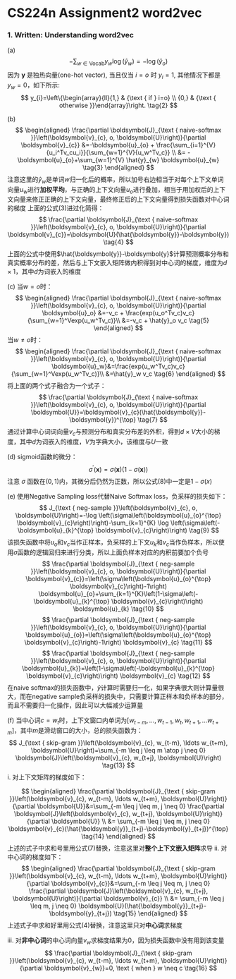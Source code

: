 <head>
    <script src="https://cdn.mathjax.org/mathjax/latest/MathJax.js?config=TeX-AMS-MML_HTMLorMML" type="text/javascript"></script>
    <script type="text/x-mathjax-config">
        MathJax.Hub.Config({
            tex2jax: {
            skipTags: ['script', 'noscript', 'style', 'textarea', 'pre'],
            inlineMath: [['$','$']]
            }
        });
    </script>
</head>

# CS224n Assignment2 word2vec

### 1. Written: Understanding word2vec

(a)
$$
-\sum_{w \in \text {Vocab}} y_{w} \log \left(\hat{y}_{w}\right)=-\log \left(\hat{y}_{o}\right) \tag{1}
$$
因为 $\boldsymbol{y}$ 是独热向量(one-hot vector), 当且仅当 $i=o$ 时 $y_i=1$, 其他情况下都是$y_w=0$，如下所示:
$$
y_{i}=\left\{\begin{array}{ll}{1,} & {\text { if } i=o} \\ {0,} & {\text { otherwise }}\end{array}\right. \tag{2}
$$

(b)
$$
\begin{aligned}
\frac{\partial \boldsymbol{J}_{\text { naive-softmax }}\left(\boldsymbol{v}_{c}, o, \boldsymbol{U}\right)}{\partial \boldsymbol{v}_{c}} &=-\boldsymbol{u}_{o} + \frac{\sum_{i=1}^{V}{u_i^Tv_cu_i}}{\sum_{w=1}^{V}{u_w^Tv_c}}
\\ &= -\boldsymbol{u}_{o}+\sum_{w=1}^{V} \hat{y}_{w} \boldsymbol{u}_{w} \tag{3}
\end{aligned}
$$
注意这里的$\hat{y}_{w}$是单词$w$归一化后的概率，所以加号右边相当于对每个上下文单词向量$u_w$进行**加权平均**，与正确的上下文向量$u_o$进行叠加，相当于用加权后的上下文向量来修正正确的上下文向量，最终修正后的上下文向量得到损失函数对中心词的梯度
上面的公式(3)进过化简得：
$$
\frac{\partial \boldsymbol{J}_{\text { naive-softmax }}\left(\boldsymbol{v}_{c}, o, \boldsymbol{U}\right)}{\partial \boldsymbol{v}_{c}}=\boldsymbol{U}(\hat{\boldsymbol{y}}-\boldsymbol{y}) \tag{4}
$$
上面的公式中使用$\hat{\boldsymbol{y}}-\boldsymbol{y}$计算预测概率分布和真实概率分布的差，然后与上下文嵌入矩阵做内积得到对中心词的梯度，维度为$d \times 1$，其中$d$为词嵌入的维度

(c)
当$w=o$时：
$$
\begin{aligned}
\frac{\partial \boldsymbol{J}_{\text { naive-softmax }}\left(\boldsymbol{v}_{c}, o, \boldsymbol{U}\right)}{\partial \boldsymbol{u}_o} &=-v_c + \frac{exp(u_o^Tv_c)v_c}{\sum_{w=1}^Vexp(u_w^Tv_c)}\\
&=-v_c + \hat{y}_o v_c \tag{5}
\end{aligned}
$$
当$w \neq o$时：
$$
\begin{aligned}
\frac{\partial \boldsymbol{J}_{\text { naive-softmax }}\left(\boldsymbol{v}_{c}, o, \boldsymbol{U}\right)}{\partial \boldsymbol{u}_w}&=\frac{exp(u_w^Tv_c)v_c}{\sum_{w=1}^Vexp(u_w^Tv_c)}\\
&=\hat{y}_w v_c \tag{6}
\end{aligned}
$$
将上面的两个式子融合为一个式子：
$$
\frac{\partial \boldsymbol{J}_{\text { naive-softmax }}\left(\boldsymbol{v}_{c}, o, \boldsymbol{U}\right)}{\partial \boldsymbol{U}}=\boldsymbol{v}_{c}(\hat{\boldsymbol{y}}-\boldsymbol{y})^{\top} \tag{7}
$$
通过计算中心词词向量$v_c$与预测分布和真实分布差的外积，得到$d \times V$大小的梯度，其中$d$为词嵌入的维度，$V$为字典大小，该维度与$U$一致

(d)
sigmoid函数的微分：
$$
\sigma^{\prime}(\boldsymbol{x})=\sigma(\boldsymbol{x})(1-\sigma(\boldsymbol{x})) \tag{8}
$$
注意 $\sigma$ 函数在$(0,1)$内，其微分后仍然为正数，所以公式(8)中一定是$1-\sigma(x)$

(e)
使用Negative Sampling loss代替Naive Softmax loss，负采样的损失如下：
$$
J_{\text { neg-sample }}\left(\boldsymbol{v}_{c}, o, \boldsymbol{U}\right)=-\log \left(\sigma\left(\boldsymbol{u}_{o}^{\top} \boldsymbol{v}_{c}\right)\right)-\sum_{k=1}^{K} \log \left(\sigma\left(-\boldsymbol{u}_{k}^{\top} \boldsymbol{v}_{c}\right)\right) \tag{9}
$$
该损失函数中将$u_o$和$v_c$当作正样本，负采样的上下文$u_k$和$v_c$当作负样本，所以使用$\sigma$函数的逻辑回归来进行分类，所以上面负样本对应的内积前要加个负号
$$
\frac{\partial \boldsymbol{J}_{\text { neg-sample }}\left(\boldsymbol{v}_{c}, o, \boldsymbol{U}\right)}{\partial \boldsymbol{v}_{c}}=\left(\sigma\left(\boldsymbol{u}_{o}^{\top} \boldsymbol{v}_{c}\right)-1\right) \boldsymbol{u}_{o}+\sum_{k=1}^{K}\left(1-\sigma\left(-\boldsymbol{u}_{k}^{\top} \boldsymbol{v}_{c}\right)\right) \boldsymbol{u}_{k} \tag{10}
$$
$$
\frac{\partial \boldsymbol{J}_{\text { neg-sample }}\left(\boldsymbol{v}_{c}, o, \boldsymbol{U}\right)}{\partial \boldsymbol{u}_{o}}=\left(\sigma\left(\boldsymbol{u}_{o}^{\top} \boldsymbol{v}_{c}\right)-1\right) \boldsymbol{v}_{c} \tag{11}
$$
$$
\frac{\partial \boldsymbol{J}_{\text { neg-sample }}\left(\boldsymbol{v}_{c}, o, \boldsymbol{U}\right)}{\partial \boldsymbol{u}_{k}}=\left(1-\sigma\left(-\boldsymbol{u}_{k}^{\top} \boldsymbol{v}_{c}\right)\right) \boldsymbol{v}_{c} \tag{12}
$$
在naive softmax的损失函数中，$\hat{y}$计算时需要归一化，如果字典很大则计算量很大，而在negative sample负采样的损失中，只需要计算正样本和负样本的部分，而且不需要归一化操作，因此可以大幅减少运算量

(f)
当中心词$c=w_{t}$时，上下文窗口内单词为$\left[w_{t-m}, \ldots, w_{t-1}, w_{t}, w_{t+1}, \ldots w_{t+m} \right]$，其中$m$是滑动窗口的大小，总的损失函数为：
$$
J_{\text { skip-gram }}\left(\boldsymbol{v}_{c}, w_{t-m}, \ldots w_{t+m}, \boldsymbol{U}\right)=\sum_{-m \leq j \leq m \atop j \neq 0} \boldsymbol{J}\left(\boldsymbol{v}_{c}, w_{t+j}, \boldsymbol{U}\right) \tag{13}
$$
i. 对上下文矩阵的梯度如下：

$$
\begin{aligned}
\frac{\partial \boldsymbol{J}_{\text { skip-gram }}\left(\boldsymbol{v}_{c}, w_{t-m}, \ldots w_{t+m}, \boldsymbol{U}\right)}{\partial \boldsymbol{U}}&=\sum_{-m \leq j \leq m, j \neq 0} \frac{\partial \boldsymbol{J}\left(\boldsymbol{v}_{c}, w_{t+j}, \boldsymbol{U}\right)}{\partial \boldsymbol{U}} \\
&= \sum_{-m \leq j \leq m, j \neq 0} \boldsymbol{v}_{c}(\hat{\boldsymbol{y}}_{t+j}-\boldsymbol{y}_{t+j})^{\top} \tag{14}
\end{aligned}
$$
上述的式子中求和号里用公式(7)替换，注意这里对**整个上下文嵌入矩阵**求导
ii. 对中心词的梯度如下：
$$
\begin{aligned}
\frac{\partial \boldsymbol{J}_{\text { skip-gram }}\left(\boldsymbol{v}_{c}, w_{t-m}, \ldots w_{t+m}, \boldsymbol{U}\right)}{\partial \boldsymbol{v}_{c}}&=\sum_{-m \leq j \leq m, j \neq 0} \frac{\partial \boldsymbol{J}\left(\boldsymbol{v}_{c}, w_{t+j}, \boldsymbol{U}\right)}{\partial \boldsymbol{v}_{c}} \\
&= \sum_{-m \leq j \leq m, j \neq 0} \boldsymbol{U}(\hat{\boldsymbol{y}}_{t+j}-\boldsymbol{y}_{t+j}) \tag{15}
\end{aligned}
$$
上述式子中求和好里用公式(4)替换，注意这里只对**中心词**求梯度

iii. 对**非中心词**的中心词向量$v_w$求梯度结果为0，因为损失函数中没有用到该变量
$$
\frac{\partial \boldsymbol{J}_{\text { skip-gram }}\left(\boldsymbol{v}_{c}, w_{t-m}, \ldots w_{t+m}, \boldsymbol{U}\right)}{\partial \boldsymbol{v}_{w}}=0, \text { when } w \neq c \tag{16}
$$
